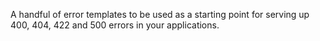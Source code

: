 A handful of error templates to be used as a starting point for serving up 400, 404, 422 and 500 errors in your applications.
